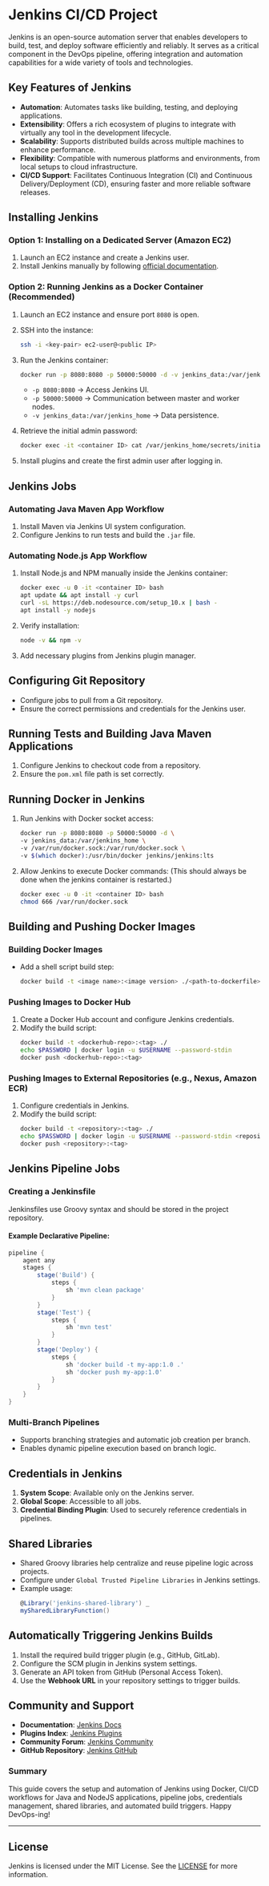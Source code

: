 # Jenkins CI/CD Project

Jenkins is an open-source automation server that enables developers to build, test, and deploy software efficiently and reliably. It serves as a critical component in the DevOps pipeline, offering integration and automation capabilities for a wide variety of tools and technologies.

## Key Features of Jenkins
- **Automation**: Automates tasks like building, testing, and deploying applications.
- **Extensibility**: Offers a rich ecosystem of plugins to integrate with virtually any tool in the development lifecycle.
- **Scalability**: Supports distributed builds across multiple machines to enhance performance.
- **Flexibility**: Compatible with numerous platforms and environments, from local setups to cloud infrastructure.
- **CI/CD Support**: Facilitates Continuous Integration (CI) and Continuous Delivery/Deployment (CD), ensuring faster and more reliable software releases.

## Installing Jenkins
### Option 1: Installing on a Dedicated Server (Amazon EC2)
1. Launch an EC2 instance and create a Jenkins user.
2. Install Jenkins manually by following [official documentation](https://www.jenkins.io/doc/book/installing/).

### Option 2: Running Jenkins as a Docker Container (Recommended)
1. Launch an EC2 instance and ensure port `8080` is open.
2. SSH into the instance:  
   ```sh
   ssh -i <key-pair> ec2-user@<public IP>
   ```
3. Run the Jenkins container:
   ```sh
   docker run -p 8080:8080 -p 50000:50000 -d -v jenkins_data:/var/jenkins_home jenkins/jenkins:lts
   ```
   - `-p 8080:8080` → Access Jenkins UI.
   - `-p 50000:50000` → Communication between master and worker nodes.
   - `-v jenkins_data:/var/jenkins_home` → Data persistence.

4. Retrieve the initial admin password:
   ```sh
   docker exec -it <container ID> cat /var/jenkins_home/secrets/initialAdminPassword
   ```
5. Install plugins and create the first admin user after logging in.

## Jenkins Jobs
### Automating Java Maven App Workflow
1. Install Maven via Jenkins UI system configuration.
2. Configure Jenkins to run tests and build the `.jar` file.

### Automating Node.js App Workflow
1. Install Node.js and NPM manually inside the Jenkins container:
   ```sh
   docker exec -u 0 -it <container ID> bash
   apt update && apt install -y curl
   curl -sL https://deb.nodesource.com/setup_10.x | bash -
   apt install -y nodejs
   ```
2. Verify installation:
   ```sh
   node -v && npm -v
   ```
3. Add necessary plugins from Jenkins plugin manager.

## Configuring Git Repository
- Configure jobs to pull from a Git repository.
- Ensure the correct permissions and credentials for the Jenkins user.

## Running Tests and Building Java Maven Applications
1. Configure Jenkins to checkout code from a repository.
2. Ensure the `pom.xml` file path is set correctly.

## Running Docker in Jenkins
1. Run Jenkins with Docker socket access:
   ```sh
   docker run -p 8080:8080 -p 50000:50000 -d \
   -v jenkins_data:/var/jenkins_home \
   -v /var/run/docker.sock:/var/run/docker.sock \
   -v $(which docker):/usr/bin/docker jenkins/jenkins:lts
   ```
2. Allow Jenkins to execute Docker commands: (This should always be done when the jenkins container is restarted.)
   ```sh
   docker exec -u 0 -it <container ID> bash
   chmod 666 /var/run/docker.sock
   ```

## Building and Pushing Docker Images
### Building Docker Images
- Add a shell script build step:
  ```sh
  docker build -t <image name>:<image version> ./<path-to-dockerfile>
  ```

### Pushing Images to Docker Hub
1. Create a Docker Hub account and configure Jenkins credentials.
2. Modify the build script:
   ```sh
   docker build -t <dockerhub-repo>:<tag> ./
   echo $PASSWORD | docker login -u $USERNAME --password-stdin
   docker push <dockerhub-repo>:<tag>
   ```

### Pushing Images to External Repositories (e.g., Nexus, Amazon ECR)
1. Configure credentials in Jenkins.
2. Modify the build script:
   ```sh
   docker build -t <repository>:<tag> ./
   echo $PASSWORD | docker login -u $USERNAME --password-stdin <repository-host>
   docker push <repository>:<tag>
   ```

## Jenkins Pipeline Jobs
### Creating a Jenkinsfile
Jenkinsfiles use Groovy syntax and should be stored in the project repository.
#### Example Declarative Pipeline:
```groovy
pipeline {
    agent any
    stages {
        stage('Build') {
            steps {
                sh 'mvn clean package'
            }
        }
        stage('Test') {
            steps {
                sh 'mvn test'
            }
        }
        stage('Deploy') {
            steps {
                sh 'docker build -t my-app:1.0 .'
                sh 'docker push my-app:1.0'
            }
        }
    }
}
```

### Multi-Branch Pipelines
- Supports branching strategies and automatic job creation per branch.
- Enables dynamic pipeline execution based on branch logic.

## Credentials in Jenkins
1. **System Scope**: Available only on the Jenkins server.
2. **Global Scope**: Accessible to all jobs.
3. **Credential Binding Plugin**: Used to securely reference credentials in pipelines.

## Shared Libraries
- Shared Groovy libraries help centralize and reuse pipeline logic across projects.
- Configure under `Global Trusted Pipeline Libraries` in Jenkins settings.
- Example usage:
  ```groovy
  @Library('jenkins-shared-library') _
  mySharedLibraryFunction()
  ```

## Automatically Triggering Jenkins Builds
1. Install the required build trigger plugin (e.g., GitHub, GitLab).
2. Configure the SCM plugin in Jenkins system settings.
3. Generate an API token from GitHub (Personal Access Token).
4. Use the **Webhook URL** in your repository settings to trigger builds.

## Community and Support
- **Documentation**: [Jenkins Docs](https://www.jenkins.io/doc/)
- **Plugins Index**: [Jenkins Plugins](https://plugins.jenkins.io/)
- **Community Forum**: [Jenkins Community](https://community.jenkins.io/)
- **GitHub Repository**: [Jenkins GitHub](https://github.com/jenkinsci)

### Summary
This guide covers the setup and automation of Jenkins using Docker, CI/CD workflows for Java and NodeJS applications, pipeline jobs, credentials management, shared libraries, and automated build triggers. Happy DevOps-ing!

---

## License
Jenkins is licensed under the MIT License. See the [LICENSE](https://www.jenkins.io/project/jenkins-license/) for more information.
